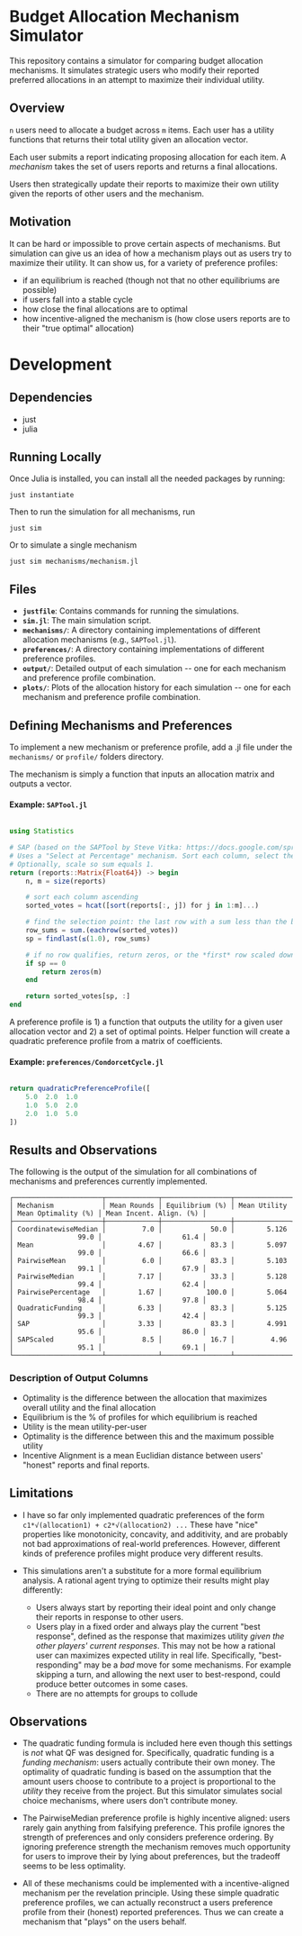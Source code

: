 # Budget Allocation Mechanism Simulator

This repository contains a simulator for comparing budget allocation mechanisms. It simulates strategic users who modify their reported preferred allocations in an attempt to maximize their individual utility.

## Overview

`n` users need to allocate a budget across `m` items. Each user has a utility functions that returns their total utility given an allocation vector.

Each user submits a report indicating proposing allocation for each item. A *mechanism* takes the set of users reports and returns a final allocations.

Users then strategically update their reports to maximize their own utility given the reports of other users and the mechanism.

## Motivation

It can be hard or impossible to prove certain aspects of mechanisms. But simulation can give us an idea of how a mechanism plays out as users try to maximize their utility. It can show us, for a variety of preference profiles:

- if an equilibrium is reached (though not that no other equilibriums are possible)
- if users fall into a stable cycle
- how close the final allocations are to optimal
- how incentive-aligned the mechanism is (how close users reports are to their "true optimal" allocation)

# Development 

## Dependencies

- just
- julia

## Running Locally

Once Julia is installed, you can install all the needed packages by running:

    just instantiate

Then to run the simulation for all mechanisms, run

    just sim

Or to simulate a single mechanism

    just sim mechanisms/mechanism.jl

## Files

*   **`justfile`**: Contains commands for running the simulations.
*   **`sim.jl`**: The main simulation script.
*   **`mechanisms/`**: A directory containing implementations of different allocation mechanisms (e.g., `SAPTool.jl`).
*   **`preferences/`**: A directory containing implementations of different preference profiles.
*   **`output/`**: Detailed output of each simulation -- one for each mechanism and preference profile combination.
*   **`plots/`**: Plots of the allocation history for each simulation -- one for each mechanism and preference profile combination.


## Defining Mechanisms and Preferences

To implement a new mechanism or preference profile, add a .jl file under the `mechanisms/` or `profile/` folders directory.

The mechanism is simply a function that inputs an allocation matrix and outputs a vector. 


#### Example: `SAPTool.jl`

```julia

using Statistics

# SAP (based on the SAPTool by Steve Vitka: https://docs.google.com/spreadsheets/d/1y8q7zSCY75UFN-2J_b8ODvUYlfM3AjhyrP19xZjgGow/edit?gid=0#gid=0) 
# Uses a "Select at Percentage" mechanism. Sort each column, select the highest row where the sum is <= 1.
# Optionally, scale so sum equals 1.
return (reports::Matrix{Float64}) -> begin
    n, m = size(reports)

    # sort each column ascending
    sorted_votes = hcat([sort(reports[:, j]) for j in 1:m]...)

    # find the selection point: the last row with a sum less than the budget of 1.0
    row_sums = sum.(eachrow(sorted_votes))
    sp = findlast(≤(1.0), row_sums)

    # if no row qualifies, return zeros, or the *first* row scaled down
    if sp == 0
        return zeros(m)
    end

    return sorted_votes[sp, :]
end

```

A preference profile is 1) a function that outputs the utility for a given user allocation vector and 2) a set of optimal points. Helper function will create a quadratic preference profile from a matrix of coefficients.

#### Example: `preferences/CondorcetCycle.jl`

```julia

return quadraticPreferenceProfile([
    5.0  2.0  1.0
    1.0  5.0  2.0
    2.0  1.0  5.0
])

```


## Results and Observations

The following is the output of the simulation for all combinations of mechanisms and preferences currently implemented.

    ┌──────────────────────┬─────────────┬─────────────────┬──────────────┬─────────────────────┬─────────────────────────┐
    │ Mechanism            │ Mean Rounds │ Equilibrium (%) │ Mean Utility │ Mean Optimality (%) │ Mean Incent. Align. (%) │
    ├──────────────────────┼─────────────┼─────────────────┼──────────────┼─────────────────────┼─────────────────────────┤
    │ CoordinatewiseMedian │         7.0 │            50.0 │        5.126 │                99.0 │                    61.4 │
    │ Mean                 │        4.67 │            83.3 │        5.097 │                99.0 │                    66.6 │
    │ PairwiseMean         │         6.0 │            83.3 │        5.103 │                99.1 │                    67.9 │
    │ PairwiseMedian       │        7.17 │            33.3 │        5.128 │                99.4 │                    62.4 │
    │ PairwisePercentage   │        1.67 │           100.0 │        5.064 │                98.4 │                    97.8 │
    │ QuadraticFunding     │        6.33 │            83.3 │        5.125 │                99.3 │                    42.4 │
    │ SAP                  │        3.33 │            83.3 │        4.991 │                95.6 │                    86.0 │
    │ SAPScaled            │         8.5 │            16.7 │         4.96 │                95.1 │                    69.1 │
    └──────────────────────┴─────────────┴─────────────────┴──────────────┴─────────────────────┴─────────────────────────┘

### Description of Output Columns 

- Optimality is the difference between the allocation that maximizes overall utility and the final allocation
- Equilibrium is the % of profiles for which equilibrium is reached
- Utility is the mean utility-per-user
- Optimality is the difference between this and the maximum possible utility
- Incentive Alignment is a mean Euclidian distance between users' "honest" reports and final reports.



## Limitations

- I have so far only implemented quadratic preferences of the form `c1*√(allocation1) + c2*√(allocation2) ...` These have "nice" properties like monotonicity, concavity, and additivity, and are probably not bad approximations of real-world preferences. However, different kinds of preference profiles might produce very different results.

- This simulations aren't a substitute for a more formal equilibrium analysis. A rational agent trying to optimize their results might play differently:
    - Users always start by reporting their ideal point and only change their reports in response to other users.
    - Users play in a fixed order and always play the current "best response", defined as the response that maximizes utility *given the other players' current responses*. This may not be how a rational user can maximizes expected utility in real life. Specifically, "best-responding" may be a *bad* move for some mechanisms. For example skipping a turn, and allowing the next user to best-respond, could produce better outcomes in some cases.
    - There are no attempts for groups to collude

## Observations

- The quadratic funding formula is included here even though this settings is *not* what QF was designed for. Specifically, quadratic funding is a *funding mechanism*: users actually contribute their own money. The optimality of quadratic funding is based on the assumption that the amount users choose to contribute to a project is proportional to the *utility* they receive from the project. But this simulator simulates social choice mechanisms, where users don't contribute money.

- The PairwiseMedian preference profile is highly incentive aligned: users rarely gain anything from falsifying preference. This profile ignores the strength of preferences and only considers preference ordering. By ignoring preference strength the mechanism removes much opportunity for users to improve their by lying about preferences, but the tradeoff seems to be less optimality. 

- All of these mechanisms could be implemented with a incentive-aligned mechanism per the revelation principle. Using these simple quadratic preference profiles, we can actually reconstruct a users preference profile from their (honest) reported preferences. Thus we can create a mechanism that "plays" on the users behalf. 
